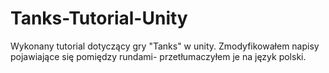 # Tanks-Tutorial-Unity
Wykonany tutorial dotyczący gry "Tanks" w unity.
Zmodyfikowałem napisy pojawiające się pomiędzy rundami- przetłumaczyłem je na język polski.
